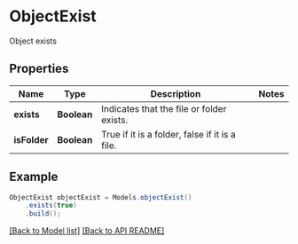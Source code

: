 # ObjectExist

Object exists

## Properties
Name | Type | Description | Notes
------------ | ------------- | ------------- | -------------
**exists** | **Boolean** | Indicates that the file or folder exists. | 
**isFolder** | **Boolean** | True if it is a folder, false if it is a file. | 



## Example
```java
ObjectExist objectExist = Models.objectExist()
    .exists(true)
    .build();
```


[[Back to Model list]](Models.md) [[Back to API README]](README.md)
